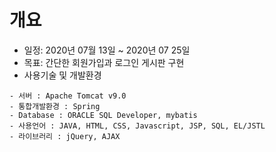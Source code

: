 # 개요
+ 일정: 2020년 07월 13일 ~ 2020년 07 25일
+ 목표: 간단한 회원가입과 로그인 게시판 구현
+ 사용기술 및 개발환경
```
- 서버 : Apache Tomcat v9.0
- 통합개발환경 : Spring
- Database : ORACLE SQL Developer, mybatis
- 사용언어 : JAVA, HTML, CSS, Javascript, JSP, SQL, EL/JSTL
- 라이브러리 : jQuery, AJAX
```
